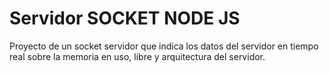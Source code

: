 # Servidor SOCKET NODE JS
 
Proyecto de un socket servidor que indica los datos del servidor en tiempo real sobre la memoria en uso, libre y arquitectura del servidor.
